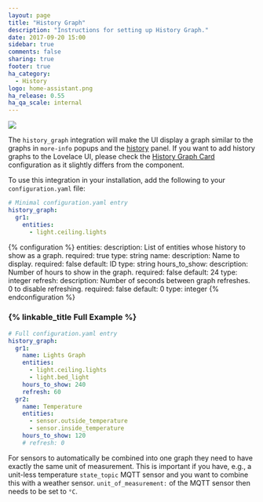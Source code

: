 ```yaml
---
layout: page
title: "History Graph"
description: "Instructions for setting up History Graph."
date: 2017-09-20 15:00
sidebar: true
comments: false
sharing: true
footer: true
ha_category:
  - History
logo: home-assistant.png
ha_release: 0.55
ha_qa_scale: internal
---
```


<p class='img'>
  <img src='{{site_root}}/images/screenshots/history_graph.png' />
</p>

The `history_graph` integration will make the UI display a graph similar to the graphs in `more-info` popups and the [history](/components/history/) panel. If you want to add history graphs to the Lovelace UI, please check the [History Graph Card](/lovelace/history-graph/) configuration as it slightly differs from the component.

To use this integration in your installation, add the following to your `configuration.yaml` file:

```yaml
# Minimal configuration.yaml entry
history_graph:
  gr1:
    entities:
      - light.ceiling.lights

```

{% configuration %}
entities:
  description: List of entities whose history to show as a graph.
  required: true
  type: string
name:
  description: Name to display.
  required: false
  default: ID
  type: string
hours_to_show:
  description: Number of hours to show in the graph.
  required: false
  default: 24
  type: integer
refresh:
  description: Number of seconds between graph refreshes. 0 to disable refreshing.
  required: false
  default: 0
  type: integer
{% endconfiguration %}

### {% linkable_title Full Example %}

```yaml
# Full configuration.yaml entry
history_graph:
  gr1:
    name: Lights Graph
    entities:
      - light.ceiling.lights
      - light.bed_light
    hours_to_show: 240
    refresh: 60
  gr2:
    name: Temperature
    entities:
      - sensor.outside_temperature
      - sensor.inside_temperature
    hours_to_show: 120
    # refresh: 0
```

For sensors to automatically be combined into one graph they need to have exactly the same unit of measurement. This is important if you have, e.g., a unit-less temperature `state_topic` MQTT sensor and you want to combine this with a weather sensor. `unit_of_measurement:` of the MQTT sensor then needs to be set to `°C`.
